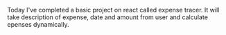 Today I've completed a basic project on react called expense tracer.
It will take description of expense, date and amount from user
and calculate epenses dynamically.

